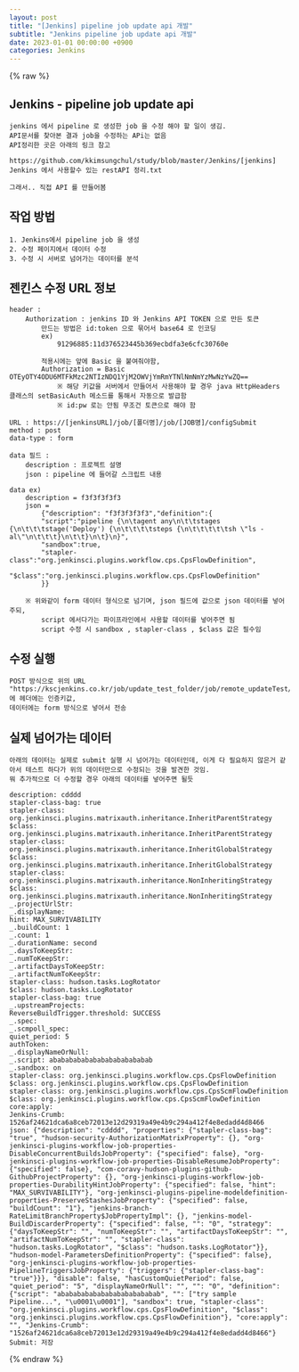 ```yaml
---  
layout: post  
title: "[Jenkins] pipeline job update api 개발"  
subtitle: "Jenkins pipeline job update api 개발"  
date: 2023-01-01 00:00:00 +0900  
categories: Jenkins  
---  
```

{% raw %}  
## Jenkins - pipeline job update api  
	jenkins 에서 pipeline 로 생성한 job 을 수정 해야 할 일이 생김.  
	API문서를 찾아본 결과 job을 수정하는 APi는 없음  
	API정리한 곳은 아래의 링크 참고  
		https://github.com/kkimsungchul/study/blob/master/Jenkins/[jenkins] Jenkins 에서 사용할수 있는 restAPI 정리.txt  
  
	그래서.. 직접 API 를 만들어봄  
  
## 작업 방법  
	1. Jenkins에서 pipeline job 을 생성  
	2. 수정 페이지에서 데이터 수정  
	3. 수정 시 서버로 넘어가는 데이터를 분석  
  
## 젠킨스 수정 URL 정보  
	header :  
		Authorization : jenkins ID 와 Jenkins API TOKEN 으로 만든 토큰  
			만드는 방법은 id:token 으로 묶어서 base64 로 인코딩  
			ex)  
				91296885:11d376523445b369ecbdfa3e6cfc30760e  
  
			적용시에는 앞에 Basic 을 붙여줘야함,  
			Authorization = Basic OTEyOTY4ODU6MTFkMzc2NTIzNDQ1YjM2OWVjYmRmYTNlNmNmYzMwNzYwZQ==  
				※ 해당 키값을 서버에서 만들어서 사용해야 할 경우 java HttpHeaders 클래스의 setBasicAuth 메소드를 통해서 자동으로 발급함  
				※ id:pw 로는 안됨 무조건 토큰으로 해야 함  
  
	URL : https://[jenkinsURL]/job/[폴더명]/job/[JOB명]/configSubmit  
	method : post  
	data-type : form  
  
	data 필드 :  
		description : 프로젝트 설명  
		json : pipeline 에 들어갈 스크립트 내용  
  
	data ex)  
		description = f3f3f3f3f3  
		json =  
			{"description": "f3f3f3f3f3","definition":{  
			"script":"pipeline {\n\tagent any\n\t\tstages {\n\t\t\tstage('Deploy') {\n\t\t\t\tsteps {\n\t\t\t\t\tsh \"ls -al\"\n\t\t\t}\n\t\t}\n\t}\n}",  
			"sandbox":true,  
			"stapler-class":"org.jenkinsci.plugins.workflow.cps.CpsFlowDefinition",  
			"$class":"org.jenkinsci.plugins.workflow.cps.CpsFlowDefinition"  
			}}  
  
		※ 위와같이 form 데이터 형식으로 넘기며, json 필드에 값으로 json 데이터를 넣어주되,  
			script 에서다가는 파이프라인에서 사용할 데이터를 넣어주면 됨  
			script 수정 시 sandbox , stapler-class , $class 값은 필수임  
  
## 수정 실행  
	POST 방식으로 위의 URL "https://kscjenkins.co.kr/job/update_test_folder/job/remote_updateTest/configSubmit" 에 헤더에는 인증키값,  
	데이터에는 form 방식으로 넣어서 전송  
  
## 실제 넘어가는 데이터  
	아래의 데이터는 실제로 submit 실행 시 넘어가는 데이터인데, 이게 다 필요하지 않은거 같아서 테스트 하다가 위의 데이터만으로 수정되는 것을 발견한 것임.  
	뭐 추가적으로 더 수정할 경우 아래의 데이터를 넣어주면 될듯  
  
	description: cdddd  
	stapler-class-bag: true  
	stapler-class: org.jenkinsci.plugins.matrixauth.inheritance.InheritParentStrategy  
	$class: org.jenkinsci.plugins.matrixauth.inheritance.InheritParentStrategy  
	stapler-class: org.jenkinsci.plugins.matrixauth.inheritance.InheritGlobalStrategy  
	$class: org.jenkinsci.plugins.matrixauth.inheritance.InheritGlobalStrategy  
	stapler-class: org.jenkinsci.plugins.matrixauth.inheritance.NonInheritingStrategy  
	$class: org.jenkinsci.plugins.matrixauth.inheritance.NonInheritingStrategy  
	_.projectUrlStr:  
	_.displayName:  
	hint: MAX_SURVIVABILITY  
	_.buildCount: 1  
	_.count: 1  
	_.durationName: second  
	_.daysToKeepStr:  
	_.numToKeepStr:  
	_.artifactDaysToKeepStr:  
	_.artifactNumToKeepStr:  
	stapler-class: hudson.tasks.LogRotator  
	$class: hudson.tasks.LogRotator  
	stapler-class-bag: true  
	_.upstreamProjects:  
	ReverseBuildTrigger.threshold: SUCCESS  
	_.spec:  
	_.scmpoll_spec:  
	quiet_period: 5  
	authToken:  
	_.displayNameOrNull:  
	_.script: ababababababababababababab  
	_.sandbox: on  
	stapler-class: org.jenkinsci.plugins.workflow.cps.CpsFlowDefinition  
	$class: org.jenkinsci.plugins.workflow.cps.CpsFlowDefinition  
	stapler-class: org.jenkinsci.plugins.workflow.cps.CpsScmFlowDefinition  
	$class: org.jenkinsci.plugins.workflow.cps.CpsScmFlowDefinition  
	core:apply:  
	Jenkins-Crumb: 1526af24621dca6a8ceb72013e12d29319a49e4b9c294a412f4e8edadd4d8466  
	json: {"description": "cdddd", "properties": {"stapler-class-bag": "true", "hudson-security-AuthorizationMatrixProperty": {}, "org-jenkinsci-plugins-workflow-job-properties-DisableConcurrentBuildsJobProperty": {"specified": false}, "org-jenkinsci-plugins-workflow-job-properties-DisableResumeJobProperty": {"specified": false}, "com-coravy-hudson-plugins-github-GithubProjectProperty": {}, "org-jenkinsci-plugins-workflow-job-properties-DurabilityHintJobProperty": {"specified": false, "hint": "MAX_SURVIVABILITY"}, "org-jenkinsci-plugins-pipeline-modeldefinition-properties-PreserveStashesJobProperty": {"specified": false, "buildCount": "1"}, "jenkins-branch-RateLimitBranchProperty$JobPropertyImpl": {}, "jenkins-model-BuildDiscarderProperty": {"specified": false, "": "0", "strategy": {"daysToKeepStr": "", "numToKeepStr": "", "artifactDaysToKeepStr": "", "artifactNumToKeepStr": "", "stapler-class": "hudson.tasks.LogRotator", "$class": "hudson.tasks.LogRotator"}}, "hudson-model-ParametersDefinitionProperty": {"specified": false}, "org-jenkinsci-plugins-workflow-job-properties-PipelineTriggersJobProperty": {"triggers": {"stapler-class-bag": "true"}}}, "disable": false, "hasCustomQuietPeriod": false, "quiet_period": "5", "displayNameOrNull": "", "": "0", "definition": {"script": "ababababababababababababab", "": ["try sample Pipeline...", "\u0001\u0001"], "sandbox": true, "stapler-class": "org.jenkinsci.plugins.workflow.cps.CpsFlowDefinition", "$class": "org.jenkinsci.plugins.workflow.cps.CpsFlowDefinition"}, "core:apply": "", "Jenkins-Crumb": "1526af24621dca6a8ceb72013e12d29319a49e4b9c294a412f4e8edadd4d8466"}  
	Submit: 저장  
  
{% endraw %}